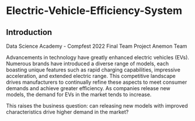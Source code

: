 # Electric-Vehicle-Efficiency-System

## Introduction
Data Science Academy - Compfest 2022
Final Team Project
Anemon Team

Advancements in technology have greatly enhanced electric vehicles (EVs). Numerous brands have introduced a diverse range of models, each boasting unique features such as rapid charging capabilities, impressive acceleration, and extended electric range. This competitive landscape drives manufacturers to continually refine these aspects to meet consumer demands and achieve greater efficiency. As companies release new models, the demand for EVs in the market tends to increase.

This raises the business question: can releasing new models with improved characteristics drive higher demand in the market?

